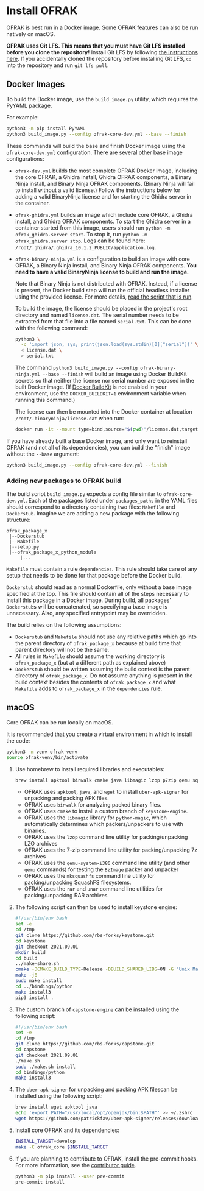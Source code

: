 # Install OFRAK

OFRAK is best run in a Docker image. Some OFRAK features can also be run natively on macOS.

**OFRAK uses Git LFS. This means that you must have Git LFS installed before you clone the repository!** Install Git LFS by following [the instructions here](https://git-lfs.github.com/). If you accidentally cloned the repository before installing Git LFS, `cd` into the repository and run `git lfs pull`.

## Docker Images

To build the Docker image, use the `build_image.py` utility, which requires the PyYAML package.

For example:

```bash
python3 -m pip install PyYAML
python3 build_image.py --config ofrak-core-dev.yml --base --finish
```

These commands will build the base and finish Docker image using the `ofrak-core-dev.yml` configuration. There are several other base image configurations:

- `ofrak-dev.yml` builds the most complete OFRAK Docker image, including the core OFRAK, a Ghidra install, Ghidra OFRAK components, a Binary Ninja install, and Binary Ninja OFRAK components. (Binary Ninja will fail to install without a valid license.) Follow the instructions below for adding a valid BinaryNinja license and for starting the Ghidra server in the container.
- `ofrak-ghidra.yml` builds an image which include core OFRAK, a Ghidra install, and Ghidra OFRAK components. To start the Ghidra server in a container started from this image, users should run `python -m ofrak_ghidra.server start`. To stop it, run `python -m ofrak_ghidra.server stop`. Logs can be found here: `/root/.ghidra/.ghidra_10.1.2_PUBLIC/application.log`.
- `ofrak-binary-ninja.yml` is a configuration to build an image with core OFRAK, a Binary Ninja install, and Binary Ninja OFRAK components. **You need to have a valid BinaryNinja license to build and run the image.** 

  Note that Binary Ninja is not distributed with OFRAK. Instead, if a license is present, the Docker build step will run the official headless installer using the provided license. For more details, [read the script that is run](disassemblers/ofrak_binary_ninja/install_binary_ninja_headless_linux.sh).

  To build the image, the license should be placed in the project's root directory and named `license.dat`. The serial number needs to be extracted from that file into a file named `serial.txt`. This can be done with the following command:

  ```bash
  python3 \
    -c 'import json, sys; print(json.load(sys.stdin)[0]["serial"])' \
    < license.dat \
    > serial.txt
  ```

  The command `python3 build_image.py --config ofrak-binary-ninja.yml --base --finish` will build an image using Docker BuildKit secrets so that neither the license nor serial number are exposed in the built Docker image. (If [Docker BuildKit](https://docs.docker.com/develop/develop-images/build_enhancements/) is not enabled in your environment, use the `DOCKER_BUILDKIT=1` environment variable when running this command.)

  The license can then be mounted into the Docker container at location `/root/.binaryninja/license.dat` when run:

  ```bash
  docker run -it --mount type=bind,source="$(pwd)"/license.dat,target=/root/.binaryninja/license.dat redballoonsecurity/ofrak/binary-ninja bash
  ```

If you have already built a base Docker image, and only want to reinstall OFRAK (and not all of its dependencies), you can build the "finish" image without the `--base` argument:

```bash
python3 build_image.py --config ofrak-core-dev.yml --finish
```

### Adding new packages to OFRAK build

The build script `build_image.py` expects a config file similar to `ofrak-core-dev.yml`. Each of the packages listed under `packages_paths` in the YAML files should correspond to a directory containing two files: `Makefile` and `Dockerstub`. Imagine we are adding a new package with the following structure:

```
ofrak_package_x
 |--Dockerstub
 |--Makefile
 |--setup.py
 |--ofrak_package_x_python_module
     |...
```

`Makefile` must contain a rule `dependencies`. This rule should take care of any setup that needs to be done for that package before the Docker build.

`Dockerstub` should read as a normal Dockerfile, only without a base image specified at the top. This file should contain all of the steps necessary to install this package in a Docker image. During build, all packages' `Dockerstub`s will be concatenated, so specifying a base image is unnecessary. Also, any specified entrypoint may be overridden. 

The build relies on the following assumptions:

- `Dockerstub` and `Makefile` should not use any relative paths which go into the parent directory of `ofrak_package_x` because at build time that parent directory will not be the same.
- All rules in `Makefile` should assume the working directory is `ofrak_package_x` (but at a different path as explained above)
- `Dockerstub` should be written assuming the build context is the parent directory of `ofrak_package_x`. Do not assume anything is present in the build context besides the contents of `ofrak_package_x` and what `Makefile` adds to `ofrak_package_x` in the `dependencies` rule.

## macOS

Core OFRAK can be run locally on macOS.

It is recommended that you create a virtual environment in which to install the code:

```bash
python3 -m venv ofrak-venv
source ofrak-venv/bin/activate
```

1. Use homebrew to install required libraries and executables:

   ```bash
   brew install apktool binwalk cmake java libmagic lzop p7zip qemu squashfs rar unar wget
   ```

   - OFRAK uses `apktool`, `java`, and `wget` to install `uber-apk-signer` for unpacking and packing APK files.
   - OFRAK uses `binwalk` for analyzing packed binary files.
   - OFRAK uses `cmake` to install a custom branch of `keystone-engine`.
   - OFRAK uses the `libmagic` library for `python-magic`, which automatically determines which packers/unpackers to use with binaries.
   - OFRAK uses the `lzop` command line utility for packing/unpacking LZO archives
   - OFRAK uses the 7-zip command line utility for packing/unpacking 7z archives
   - OFRAK uses the `qemu-system-i386` command line utility (and other `qemu` commands) for testing the `BzImage` packer and unpacker
   - OFRAK uses the `mksquashfs` command line utility for packing/unpacking SquashFS filesystems.
   - OFRAK uses the `rar` and `unar` command line utilities for packing/unpacking RAR archives
1.  The following script can then be used to install keystone engine:

    ```bash
    #!/usr/bin/env bash
    set -e
    cd /tmp
    git clone https://github.com/rbs-forks/keystone.git
    cd keystone
    git checkout 2021.09.01
    mkdir build
    cd build
    ../make-share.sh
    cmake -DCMAKE_BUILD_TYPE=Release -DBUILD_SHARED_LIBS=ON -G "Unix Makefiles" ..
    make -j8
    sudo make install
    cd ../bindings/python
    make install3
    pip3 install .
    ```
1. The custom branch of `capstone-engine` can be installed using the following script:

    ```bash
    #!/usr/bin/env bash
    set -e
    cd /tmp
    git clone https://github.com/rbs-forks/capstone.git
    cd capstone
    git checkout 2021.09.01
    ./make.sh
    sudo ./make.sh install
    cd bindings/python
    make install3
    ```
4. The `uber-apk-signer` for unpacking and packing APK filescan be installed using the following script:

    ```bash
    brew install wget apktool java
    echo 'export PATH="/usr/local/opt/openjdk/bin:$PATH"' >> ~/.zshrc
    wget https://github.com/patrickfav/uber-apk-signer/releases/download/v1.0.0/uber-apk-signer-1.0.0.jar -O /usr/local/bin/uber-apk-signer.jar
    ```
5. Install core OFRAK and its dependencies:

    ```bash
    INSTALL_TARGET=develop
    make -C ofrak_core $INSTALL_TARGET
    ```
6. If you are planning to contribute to OFRAK, install the pre-commit hooks. For more information, see the [contributor guide](docs/contributor-guide/getting-started.md).

    ```bash
    python3 -m pip install --user pre-commit
    pre-commit install
    ```

